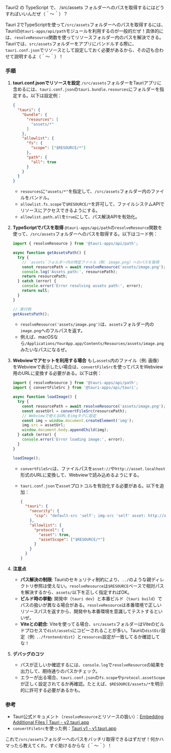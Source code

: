 Tauri2 の TypeScript で、 /src/assets フォルダーへのパスを取得するにはどうすればいいんだぜ（＾～＾）？


Tauri 2でTypeScriptを使って`/src/assets`フォルダーへのパスを取得するには、Tauriの`@tauri-apps/api/path`モジュールを利用するのが一般的だぜ！具体的には、`resolveResource`関数を使ってリソースフォルダー内のパスを解決できる。Tauriでは、`src/assets`フォルダーをアプリにバンドルする際に、`tauri.conf.json`でリソースとして設定しておく必要があるから、その辺も合わせて説明するよ（＾～＾）！

### 手順
1. **tauri.conf.jsonでリソースを設定**
   `/src/assets`フォルダーをTauriアプリに含めるには、`tauri.conf.json`の`tauri.bundle.resources`にフォルダーを指定する。以下は設定例：

   ```json
   {
     "tauri": {
       "bundle": {
         "resources": [
           "assets/*"
         ]
       },
       "allowlist": {
         "fs": {
           "scope": ["$RESOURCE/*"]
         },
         "path": {
           "all": true
         }
       }
     }
   }
   ```

   - `resources`に`"assets/*"`を指定して、`/src/assets`フォルダー内のファイルをバンドル。
   - `allowlist.fs.scope`で`$RESOURCE/*`を許可して、ファイルシステムAPIでリソースにアクセスできるようにする。
   - `allowlist.path.all`を`true`にして、パス解決APIを有効化。

2. **TypeScriptでパスを取得**
   `@tauri-apps/api/path`の`resolveResource`関数を使って、`/src/assets`フォルダーへのパスを取得する。以下はコード例：

   ```typescript
   import { resolveResource } from '@tauri-apps/api/path';

   async function getAssetsPath() {
     try {
       // `assets`フォルダー内の特定ファイル（例: image.png）へのパスを取得
       const resourcePath = await resolveResource('assets/image.png');
       console.log('Assets path:', resourcePath);
       return resourcePath;
     } catch (error) {
       console.error('Error resolving assets path:', error);
       return null;
     }
   }

   // 実行例
   getAssetsPath();
   ```

   - `resolveResource('assets/image.png')`は、`assets`フォルダー内の`image.png`へのフルパスを返す。
   - 例えば、macOSなら`/Applications/YourApp.app/Contents/Resources/assets/image.png`みたいなパスになるぜ。

3. **Webviewでアセットを利用する場合**
   もし`assets`内のファイル（例: 画像）をWebviewで表示したい場合は、`convertFileSrc`を使ってパスをWebview用のURLに変換する必要がある。以下は例：

   ```typescript
   import { resolveResource } from '@tauri-apps/api/path';
   import { convertFileSrc } from '@tauri-apps/api/tauri';

   async function loadImage() {
     try {
       const resourcePath = await resolveResource('assets/image.png');
       const assetUrl = convertFileSrc(resourcePath);
       // Webviewで使えるURLをimgタグに設定
       const img = window.document.createElement('img');
       img.src = assetUrl;
       window.document.body.appendChild(img);
     } catch (error) {
       console.error('Error loading image:', error);
     }
   }

   loadImage();
   ```

   - `convertFileSrc`は、ファイルパスを`asset://`や`http://asset.localhost`形式のURLに変換して、Webviewで読み込めるようにする。
   - `tauri.conf.json`で`asset`プロトコルを有効化する必要がある。以下を追加：

     ```json
     {
       "tauri": {
         "security": {
           "csp": "default-src 'self'; img-src 'self' asset: http://asset.localhost"
         },
         "allowlist": {
           "protocol": {
             "asset": true,
             "assetScope": ["$RESOURCE/*"]
           }
         }
       }
     }
     ```

4. **注意点**
   - **パス解決の制限**: Tauriのセキュリティ制約により、`../`のような親ディレクトリ参照は使えない。`resolveResource`は`$RESOURCE`ベースで相対パスを解決するから、`assets/`以下を正しく指定すればOK。
   - **ビルド時の挙動**: 開発中（`tauri dev`）と本番ビルド（`tauri build`）でパスの扱いが異なる場合がある。`resolveResource`は本番環境で正しいリソースパスを返すから、開発中も本番環境を意識してテストするといいぜ。
   - **Viteとの統合**: Viteを使ってる場合、`src/assets`フォルダーはViteのビルドプロセスで`dist/assets`にコピーされることが多い。Tauriの`distDir`設定（例: `../frontend/dist`）と`resources`設定が一致してるか確認してな！

5. **デバッグのコツ**
   - パスが正しいか確認するには、`console.log`で`resolveResource`の結果を出力して、期待通りのパスかチェック。
   - エラーが出る場合、`tauri.conf.json`の`fs.scope`や`protocol.assetScope`が正しく設定されてるか再確認。たとえば、`$RESOURCE/assets/*`を明示的に許可する必要があるかも。

### 参考
- Tauri公式ドキュメント（`resolveResource`とリソースの扱い）：[Embedding Additional Files | Tauri - v2.tauri.app](https://v2.tauri.app/plugin/resources/embedding-files/)[](https://v2.tauri.app/develop/resources/)
- `convertFileSrc`を使った例：[Tauri v1 - v1.tauri.app](https://v1.tauri.app/reference/javascript/api/tauri/)[](https://v1.tauri.app/v1/api/js/tauri/)

これで`/src/assets`フォルダーへのパスをバッチリ取得できるはずだぜ！何かハマったら教えてくれ、すぐ助けるからな（＾～＾）！
